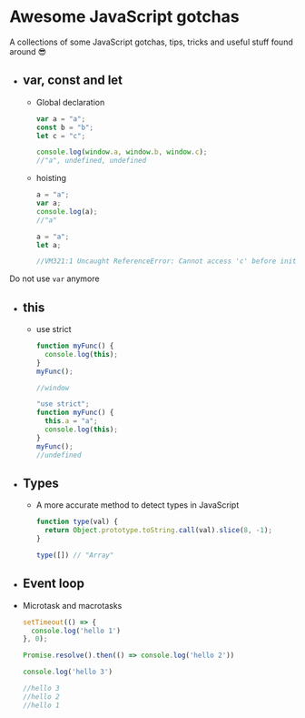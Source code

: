 # Awesome JavaScript gotchas

A collections of some JavaScript gotchas, tips, tricks and useful stuff found around 😎

- ## var, const and let

  - Global declaration

    ```javascript
    var a = "a";
    const b = "b";
    let c = "c";

    console.log(window.a, window.b, window.c);
    //"a", undefined, undefined
    ```

  - hoisting

    ```javascript
    a = "a";
    var a;
    console.log(a);
    //"a"
    ```

    ```javascript
    a = "a";
    let a;

    //VM321:1 Uncaught ReferenceError: Cannot access 'c' before initialization
    ```

Do not use `var` anymore

- ## this

  - use strict

    ```javascript
    function myFunc() {
      console.log(this);
    }
    myFunc();

    //window
    ```

    ```javascript
    "use strict";
    function myFunc() {
      this.a = "a";
      console.log(this);
    }
    myFunc();
    //undefined
    ```

- ## Types
  - A more accurate method to detect types in JavaScript
    ```javascript
    function type(val) {
      return Object.prototype.toString.call(val).slice(8, -1);
    }
    
    type([]) // "Array"
    ```
    
 - ## Event loop
  - Microtask and macrotasks
    ```javascript
    setTimeout(() => {
      console.log('hello 1')
    }, 0);

    Promise.resolve().then(() => console.log('hello 2'))

    console.log('hello 3')
    
    //hello 3
    //hello 2
    //hello 1
    ```
